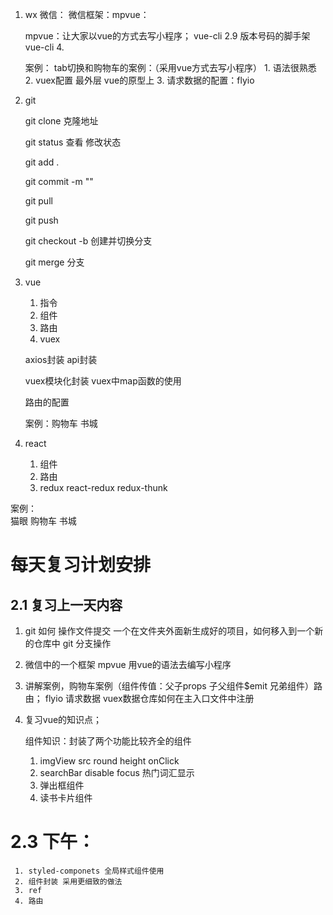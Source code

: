 1. wx
   微信：
   微信框架：mpvue：

   mpvue：让大家以vue的方式去写小程序；
    vue-cli 2.9 版本号码的脚手架  vue-cli 4.

   案例： tab切换和购物车的案例：（采用vue方式去写小程序）
       1. 语法很熟悉
       2. vuex配置 最外层 vue的原型上
       3. 请求数据的配置：flyio

2. git

   git clone 克隆地址

   git status 查看 修改状态

   git add . 

   git commit -m ""

   git pull

   git push

   git checkout -b 创建并切换分支

   git merge 分支
    

3. vue
   1. 指令
   2. 组件
   3. 路由
   4. vuex 

   axios封装
   api封装

   vuex模块化封装
   vuex中map函数的使用

   路由的配置

   案例：购物车 书城

   
4. react
   1. 组件
   2. 路由
   3. redux 
       react-redux
       redux-thunk

案例：   
   猫眼
   购物车
   书城    
       



# 每天复习计划安排 

 ## 2.1 复习上一天内容

  1. git 如何 操作文件提交 
     一个在文件夹外面新生成好的项目，如何移入到一个新的仓库中
     git 分支操作

  2. 微信中的一个框架 mpvue
     用vue的语法去编写小程序

  3. 讲解案例，购物车案例（组件传值：父子props 子父组件$emit 兄弟组件）路由；
     flyio 请求数据
     vuex数据仓库如何在主入口文件中注册

  4. 复习vue的知识点；

      组件知识：封装了两个功能比较齐全的组件 
        1. imgView
           src round height onClick
        2. searchBar
           disable focus 热门词汇显示
        3. 弹出框组件
        4. 读书卡片组件




  # 2.3 下午：
     1. styled-componets 全局样式组件使用
     2. 组件封装 采用更细致的做法
     3. ref 
     4. 路由
    